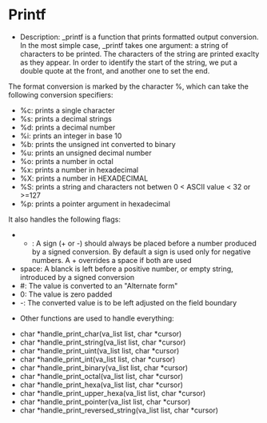 # Printf
* Description: _printf is a function that prints formatted output conversion. In
the most simple case, _printf takes one argument: a string of characters to be
printed. The characters of the string are printed exaclty as they appear. In
order to identify the start of the string, we put a double quote at the front,
and another one to set the end.

The format conversion is marked by the character %, which can take the following
conversion specifiers:
- %c: prints a single character
- %s: prints a decimal strings
- %d: prints a decimal number
- %i: prints an integer in base 10
- %b: prints the unsigned int converted to binary
- %u: prints an unsigned decimal number
- %o: prints a number in octal
- %x: prints a number in hexadecimal
- %X: prints a number in HEXADECIMAL
- %S: prints a string and characters not betwen 0 < ASCII value < 32 or >=127
- %p: prints a pointer argument in hexadecimal

It also handles the following flags:
- + : A sign (+ or -) should always be placed before a number produced by a
signed conversion. By default a sign is used only for negative numbers.
A + overrides a space if both are used
- space: A blanck is left before a positive number, or empty string, introduced
by a signed conversion
- #: The value is converted to an "Alternate form"
- 0: The value is zero padded
- -: The converted value is to be left adjusted on the field boundary
* Other functions are used to handle everything:
- char *handle_print_char(va_list list, char *cursor)
- char *handle_print_string(va_list list, char *cursor)
- char *handle_print_uint(va_list list, char *cursor)
- char *handle_print_int(va_list list, char *cursor)
- char *handle_print_binary(va_list list, char *cursor)
- char *handle_print_octal(va_list list, char *cursor)
- char *handle_print_hexa(va_list list, char *cursor)
- char *handle_print_upper_hexa(va_list list, char *cursor)
- char *handle_print_pointer(va_list list, char *cursor)
- char *handle_print_reversed_string(va_list list, char *cursor)